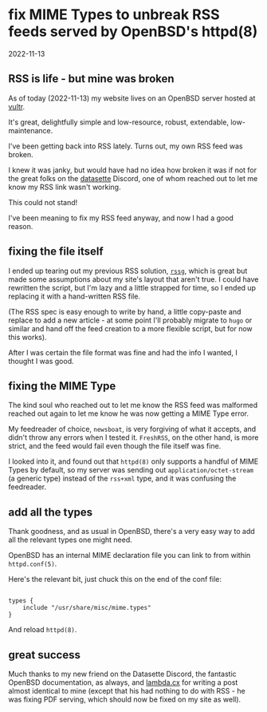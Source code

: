 # fix MIME Types to unbreak RSS feeds served by OpenBSD's httpd(8)


<time id="post-date">2022-11-13</time>


## RSS is life - but mine was broken


As of today (2022-11-13) my website lives on 
an OpenBSD server hosted at [vultr](https://vultr.com).

It's great, delightfully simple and low-resource,
robust, extendable, low-maintenance.

<p id="post-excerpt">
I've been getting back into RSS lately.
Turns out, my own RSS feed was broken.
</p>

I knew it was janky, but would have had no idea how broken it was
if not for the great folks
on the [datasette](https://datasette.io) Discord,
one of whom reached out to let me know my RSS link wasn't working.

This could not stand!

I've been meaning to fix my RSS feed anyway,
and now I had a good reason.


## fixing the file itself


I ended up tearing out my previous RSS solution, [`rssg`](https://romanzolotarev.com/rssg.html),
which is great but made some assumptions about my site's layout that aren't true.
I could have rewritten the script, 
but I'm lazy and a little strapped for time,
so I ended up replacing it with a hand-written RSS file.

(The RSS spec is easy enough to write by hand,
a little copy-paste and replace to add a new article - 
at some point I'll probably migrate to `hugo` or similar
and hand off the feed creation to a more flexible script,
but for now this works).

After I was certain the file format was fine and had the info I wanted,
I thought I was good.


## fixing the MIME Type


The kind soul who reached out to let me know the RSS feed was malformed 
reached out again to let me know he was now getting a MIME Type error.

My feedreader of choice, `newsboat`, 
is very forgiving of what it accepts, 
and didn't throw any errors when I tested it.
`FreshRSS`, on the other hand, is more strict, 
and the feed would fail even though the file itself was fine.

I looked into it, and found out that `httpd(8)`
only supports a handful of MIME Types by default,
so my server was sending out `application/octet-stream`
(a generic type) instead of the `rss+xml` type,
and it was confusing the feedreader.


## add all the types


Thank goodness, and as usual in OpenBSD, 
there's a very easy way to add all the relevant types one might need.

OpenBSD has an internal MIME declaration file you can link to from within `httpd.conf(5)`.

Here's the relevant bit, just chuck this on the end of the conf file:

```shell

types {
    include "/usr/share/misc/mime.types"
}

```

And reload `httpd(8)`.


## great success


Much thanks to my new friend on the Datasette Discord, 
the fantastic OpenBSD documentation,
as always,
and [lambda.cx](https://blog.lambda.cx/posts/openbsd-httpd-mime-types/)
for writing a post almost identical to mine 
(except that his had nothing to do with RSS - 
he was fixing PDF serving, 
which should now be fixed on my site as well).

